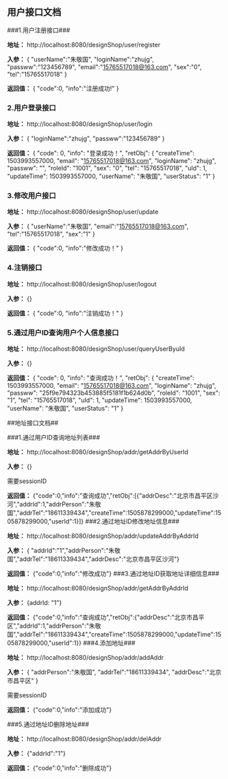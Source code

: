

## 用户接口文档 ##

###1.用户注册接口###

**地址：**
http://localhost:8080/designShop/user/register

**入参：**
{
"userName":"朱敬国",
"loginName":"zhujg",
"passww":"123456789",
"email":"15765517018@163.com",
"sex":"0",
"tel":"15765517018"
}

**返回值：**
{
"code":0,
"info":"注册成功!"
}

### 2.用户登录接口 ###

**地址：**
http://localhost:8080/designShop/user/login

**入参：**
{
"loginName":"zhujg",
"passww":"123456789"
}

**返回值：**
{
"code": 0,
"info": "登录成功！",
"retObj": {
"createTime": 1503993557000,
"email": "15765517018@163.com",
"loginName": "zhujg",
"passww": "",
"roleId": "1001",
"sex": "0",
"tel": "15765517018",
"uId": 1,
"updateTime": 1503993557000,
"userName": "朱敬国",
"userStatus": "1"
}

### 3.修改用户接口 ###

**地址：**
http://localhost:8080/designShop/user/update

**入参：**
{
"userName":"朱敬国",
"email":"15765517018@163.com",
"tel":"15765517018",
"sex":"1"
}

**返回值：**
{
"code":0,
"info":"修改成功！"
}

### 4.注销接口 ###

**地址：**
http://localhost:8080/designShop/user/logout

**入参：**
{}

**返回值：**
{
"code":0,
"info":"注销成功！"
}

### 5.通过用户ID查询用户个人信息接口 ###

**地址：**
http://localhost:8080/designShop/user/queryUserByuId

**入参：**
{}

**返回值：**
{
"code": 0,
"info": "查询成功！",
"retObj": {
"createTime": 1503993557000,
"email": "15765517018@163.com",
"loginName": "zhujg",
"passww": "25f9e794323b453885f5181f1b624d0b",
"roleId": "1001",
"sex": "1",
"tel": "15765517018",
"uId": 1,
"updateTime": 1503993557000,
"userName": "朱敬国",
"userStatus": "1"
}


##地址接口文档##

###1.通过用户ID查询地址列表###

**地址：**
http://localhost:8080/designShop/addr/getAddrByUserId

**入参：**
{}

需要sessionID

**返回值：**
{"code":0,"info":"查询成功","retObj":[{"addrDesc":"北京市昌平区沙河","addrId":1,"addrPerson":"朱敬国","addrTel":"18611339434","createTime":1505878299000,"updateTime":1505878299000,"userId":1}]}
###2.通过地址ID修改地址信息###

**地址：**
http://localhost:8080/designShop/addr/updateAddrByAddrId

**入参：**
{
"addrId":"1","addrPerson":"朱敬国","addrTel":"18611339434","addrDesc":"北京市昌平区沙河"}

**返回值：**
{"code":0,"info":"修改成功"}
###3.通过地址ID获取地址详细信息###

**地址：**
http://localhost:8080/designShop/addr/getAddrByAddrId

**入参：**
{addrId: "1"}

**返回值：**
{"code":0,"info":"查询成功","retObj":{"addrDesc":"北京市昌平区","addrId":1,"addrPerson":"朱敬国","addrTel":"18611339434","createTime":1505878299000,"updateTime":1505878299000,"userId":1}}
###4.添加地址###

**地址：**
http://localhost:8080/designShop/addr/addAddr

**入参：**
{
"addrPerson":"朱敬国",
"addrTel":"18611339434",
"addrDesc":"北京市昌平区"
}

需要sessionID

**返回值：**
{"code":0,"info":"添加成功"}

###5.通过地址ID删除地址###

**地址：**
http://localhost:8080/designShop/addr/delAddr

**入参：**
{"addrId":"1"}

**返回值：**
{"code":0,"info":"删除成功"}
